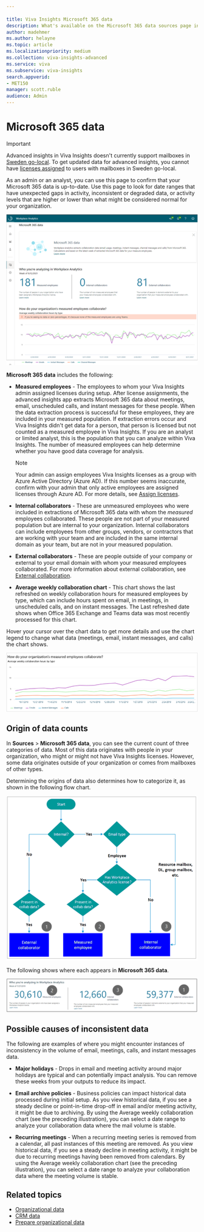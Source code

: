 ```yaml
---

title: Viva Insights Microsoft 365 data
description: What's available on the Microsoft 365 data sources page in the advanced insights app with Microsoft Viva Insights
author: madehmer
ms.author: helayne
ms.topic: article
ms.localizationpriority: medium 
ms.collection: viva-insights-advanced 
ms.service: viva 
ms.subservice: viva-insights 
search.appverid: 
- MET150 
manager: scott.ruble
audience: Admin
---
```


# Microsoft 365 data

>[!Important]
>Advanced insights in Viva Insights doesn't currently support mailboxes in [Sweden go-local](/microsoft-365/enterprise/o365-data-locations). To get updated data for advanced insights, you cannot have [licenses assigned](../setup/Assign-licenses-to-population.md) to users with mailboxes in Sweden go-local.

As an admin or an analyst, you can use this page to confirm that your Microsoft 365 data is up-to-date. Use this page to look for date ranges that have unexpected gaps in activity, inconsistent or degraded data, or activity levels that are higher or lower than what might be considered normal for your organization.

![Data sources.](../images/WpA/Use/m365data.png)

**Microsoft 365 data** includes the following:

* **Measured employees** - The employees to whom your Viva Insights admin assigned licenses during setup. After license assignments, the advanced insights app extracts Microsoft 365 data about meetings, email, unscheduled calls, and instant messages for these people. When the data extraction process is successful for these employees, they are included in your measured population. If extraction errors occur and Viva Insights didn't get data for a person, that person is licensed but not counted as a measured employee in Viva Insights. If you are an analyst or limited analyst, this is the population that you can analyze within Viva Insights. The number of measured employees can help determine whether you have good data coverage for analysis.

  >[!Note]
  > Your admin can assign employees Viva Insights licenses as a group with Azure Active Directory (Azure AD). If this number seems inaccurate, confirm with your admin that only active employees are assigned licenses through Azure AD. For more details, see [Assign licenses](../setup/assign-licenses-to-population.md).

* **Internal collaborators** - These are unmeasured employees who were included in extractions of Microsoft 365 data with whom the _measured_ employees collaborated. These people are not part of your measured population but are internal to your organization. Internal collaborators can include employees from other groups, vendors, or contractors that are working with your team and are included in the same internal domain as your team, but are not in your measured population.

* **External collaborators** - These are people outside of your company or external to your email domain with whom your measured employees collaborated. For more information about external collaboration, see [External collaboration](../use/explore-metrics-external-collaboration.md).

* **Average weekly collaboration chart** - This chart shows the last refreshed on weekly collaboration hours for measured employees by type, which can include hours spent on email, in meetings, in unscheduled calls, and on instant messages. The Last refreshed date shows when Office 365 Exchange and Teams data was most recently processed for this chart.

Hover your cursor over the chart data to get more details and use the chart legend to change what data (meetings, email, instant messages, and calls) the chart shows.

  ![Microsoft 365 data sources chart data.](../images/wpa/use/measured-collab.png)
<!--
  >[!Note]
  > If collaboration activity for Teams drops below 30 percent of the total collaboration, the unscheduled calls and instant message data will not show due to insufficient data.
-->

## Origin of data counts

In **Sources** > **Microsoft 365 data**, you can see the current count of three categories of data. Most of this data originates with people in your organization, who might or might not have Viva Insights licenses. However, some data originates outside of your organization or comes from mailboxes of other types.

Determining the origins of data also determines how to categorize it, as shown in the following flow chart.

  ![Origin of data counts.](../images/wpa/use/data-sources-final.png)

The following shows where each appears in **Microsoft 365 data**.

  ![Microsoft 365 data sources page info.](../images/wpa/use/data-sources-relate.png)

## Possible causes of inconsistent data

The following are examples of where you might encounter instances of inconsistency in the volume of email, meetings, calls, and instant messages data.

* **Major holidays** - Drops in email and meeting activity around major holidays are typical and can potentially impact analysis. You can remove these weeks from your outputs to reduce its impact.

* **Email archive policies** - Business policies can impact historical data processed during initial setup. As you view historical data, if you see a steady decline or point-in-time drop-off in email and/or meeting activity, it might be due to archiving. By using the Average weekly collaboration chart (see the preceding illustration), you can select a date range to analyze your collaboration data where the mail volume is stable.

* **Recurring meetings** - When a recurring meeting series is removed from a calendar, all past instances of this meeting are removed. As you view historical data, if you see a steady decline in meeting activity, it might be due to recurring meetings having been removed from calendars. By using the Average weekly collaboration chart (see the preceding illustration), you  can select a date range to analyze your collaboration data where the meeting volume is stable.

## Related topics

* [Organizational data](organizational-data.md)
* [CRM data](crm-data.md)
* [Prepare organizational data](../setup/prepare-organizational-data.md)